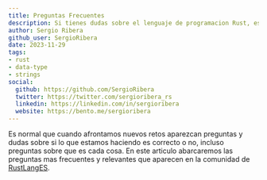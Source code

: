 ```yaml
---
title: Preguntas Frecuentes
description: Si tienes dudas sobre el lenguaje de programacion Rust, es muy probable que alguien ya tenga una respuesta
author: Sergio Ribera
github_user: SergioRibera
date: 2023-11-29
tags:
- rust
- data-type
- strings
social:
  github: https://github.com/SergioRibera
  twitter: https://twitter.com/sergioribera_rs
  linkedin: https://linkedin.com/in/sergioribera
  website: https://bento.me/sergioribera
---
```

Es normal que cuando afrontamos nuevos retos aparezcan preguntas y dudas sobre si lo que estamos haciendo es correcto o no, incluso preguntas sobre que es cada cosa. En este articulo abarcaremos las preguntas mas frecuentes y relevantes que aparecen en la comunidad de [RustLangES](https://rustlanges.github.io).
